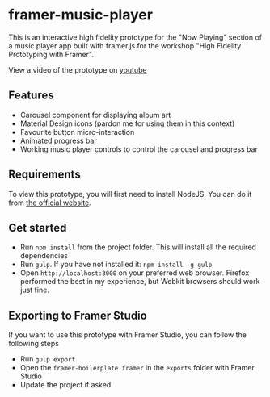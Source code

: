 # framer-music-player
This is an interactive high fidelity prototype for the "Now Playing" section of a music player app built with framer.js for the workshop "High Fidelity Prototyping with Framer".

View a video of the prototype on [youtube](https://www.youtube.com/watch?v=I2G7T-rfgnU)

## Features
- Carousel component for displaying album art
- Material Design icons (pardon me for using them in this context)
- Favourite button micro-interaction
- Animated progress bar
- Working music player controls to control the carousel and progress bar

## Requirements

To view this prototype, you will first need to install NodeJS. You can do it from [the official website](https://nodejs.org/en/download/). 

## Get started

- Run `npm install` from the project folder. This will install all the required dependencies
- Run `gulp`. If you have not installed it: `npm install -g gulp`
- Open `http://localhost:3000` on your preferred web browser. Firefox performed the best in my experience, but Webkit browsers should work just fine.

## Exporting to Framer Studio

If you want to use this prototype with Framer Studio, you can follow the following steps

- Run `gulp export`
- Open the `framer-boilerplate.framer` in the `exports` folder with Framer Studio
- Update the project if asked
